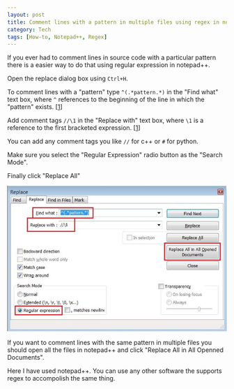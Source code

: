 ```yaml
---
layout: post
title: Comment lines with a pattern in multiple files using regex in notepad++ 
category: Tech
tags: [How-to, Notepad++, Regex]
---
```


If you ever had to comment lines in source code with a particular pattern there is a easier way to do that using regular expression in notepad++.

Open the replace dialog box using `Ctrl+H`.

To comment lines with a "pattern" type `^(.*pattern.*)` in the "Find what" text box, where `^` references to the beginning of the line in which the "pattern" exists. [[1]]

Add comment tags `//\1` in the "Replace with" text box, where `\1` is a reference to the first bracketed expression. [[1]]

You can add any comment tags you like `//` for c++ or `#` for python.

Make sure you select the "Regular Expression" radio button as the "Search Mode".

Finally click "Replace All"

![Replace using notepad](/resources/posts/11-2017/notepad-replace.jpg)

If you want to comment lines with the same pattern in multiple files you should open all the files in notepad++ and click "Replace All in All Openned Documents".

Here I have used notepad++. You can use any other software the supports regex to accompolish the same thing.

[1]:https://www.regular-expressions.info/backref.html
